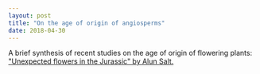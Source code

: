 ```yaml
---
layout: post
title: "On the age of origin of angiosperms"
date: 2018-04-30
---
```

A brief synthesis of recent studies on the age of origin of flowering plants: <a href="https://www.botany.one/2018/02/unexpected-flowers-jurassic/">"Unexpected flowers in the Jurassic" by Alun Salt.</a>
